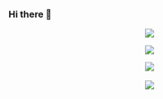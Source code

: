 ### Hi there 👋
<p align="center"><img src="https://github-readme-streak-stats.herokuapp.com?user=Deveroonie&theme=shades-of-purple&ring=DD2727&fire=DD2727" /></p>
<p align="center"><img src="https://github-readme-stats.vercel.app/api?username=Deveroonie&hide=prs&theme=midnight-purple"></p>
<p align="center">
    <img src="https://skillicons.dev/icons?i=html,css,js,bootstrap,tailwind,nodejs,express,cloudflare,netlify,raspberrypi,discord,vscode,github" /> <br><br />
    <img src="https://komarev.com/ghpvc/?username=Deveroonie&style=for-the-badge">
</p>
